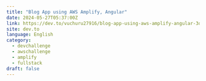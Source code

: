 ```yaml
---
title: "Blog App using AWS Amplify, Angular"
date: 2024-05-27T05:37:00Z
link: https://dev.to/vuchuru27916/blog-app-using-aws-amplify-angular-3dd3?utm_medium=RSS&utm_source=news.12bit.vn
site: dev.to
language: English
category:
  - devchallenge
  - awschallenge
  - amplify
  - fullstack
draft: false
---
```

